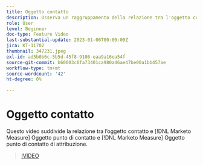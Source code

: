 ```yaml
---
title: Oggetto contatto
description: Osserva un raggruppamento della relazione tra l'oggetto contatto e [!DNL Marketo Measure] Oggetto punto di contatto e [!DNL Marketo Measure] Oggetto punto di contatto di attribuzione.
role: User
level: Beginner
doc-type: Feature Video
last-substantial-update: 2023-01-06T00:00:00Z
jira: KT-11702
thumbnail: 347231.jpeg
exl-id: ad5b0b6c-5b5d-45f8-9106-eaa9a16ea54f
source-git-commit: b60003c6fa73401ca980a46ae47be00a1bb457ae
workflow-type: tm+mt
source-wordcount: '42'
ht-degree: 0%

---
```


# Oggetto contatto

Questo video suddivide la relazione tra l’oggetto contatto e [!DNL Marketo Measure] Oggetto punto di contatto e [!DNL Marketo Measure] Oggetto punto di contatto di attribuzione.

>[!VIDEO](https://video.tv.adobe.com/v/347231/?quality=12&learn=on)
